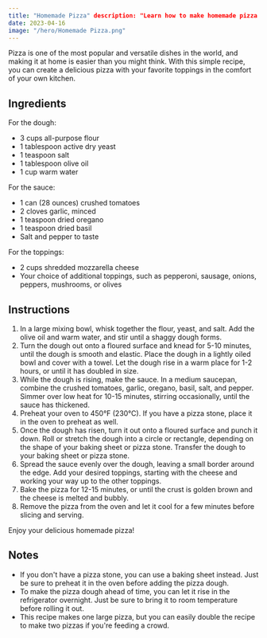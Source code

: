 ```yaml
---
title: "Homemade Pizza" description: "Learn how to make homemade pizza with this easy-to-follow recipe that yields a deliciously crispy crust and your choice of toppings." 
date: 2023-04-16
image: "/hero/Homemade Pizza.png"
---
```


Pizza is one of the most popular and versatile dishes in the world, and making it at home is easier than you might think. With this simple recipe, you can create a delicious pizza with your favorite toppings in the comfort of your own kitchen.

## Ingredients

For the dough:

- 3 cups all-purpose flour
- 1 tablespoon active dry yeast
- 1 teaspoon salt
- 1 tablespoon olive oil
- 1 cup warm water

For the sauce:

- 1 can (28 ounces) crushed tomatoes
- 2 cloves garlic, minced
- 1 teaspoon dried oregano
- 1 teaspoon dried basil
- Salt and pepper to taste

For the toppings:

- 2 cups shredded mozzarella cheese
- Your choice of additional toppings, such as pepperoni, sausage, onions, peppers, mushrooms, or olives

## Instructions

1.  In a large mixing bowl, whisk together the flour, yeast, and salt. Add the olive oil and warm water, and stir until a shaggy dough forms.
2.  Turn the dough out onto a floured surface and knead for 5-10 minutes, until the dough is smooth and elastic. Place the dough in a lightly oiled bowl and cover with a towel. Let the dough rise in a warm place for 1-2 hours, or until it has doubled in size.
3.  While the dough is rising, make the sauce. In a medium saucepan, combine the crushed tomatoes, garlic, oregano, basil, salt, and pepper. Simmer over low heat for 10-15 minutes, stirring occasionally, until the sauce has thickened.
4.  Preheat your oven to 450°F (230°C). If you have a pizza stone, place it in the oven to preheat as well.
5.  Once the dough has risen, turn it out onto a floured surface and punch it down. Roll or stretch the dough into a circle or rectangle, depending on the shape of your baking sheet or pizza stone. Transfer the dough to your baking sheet or pizza stone.
6.  Spread the sauce evenly over the dough, leaving a small border around the edge. Add your desired toppings, starting with the cheese and working your way up to the other toppings.
7.  Bake the pizza for 12-15 minutes, or until the crust is golden brown and the cheese is melted and bubbly.
8.  Remove the pizza from the oven and let it cool for a few minutes before slicing and serving.

Enjoy your delicious homemade pizza!

## Notes

- If you don't have a pizza stone, you can use a baking sheet instead. Just be sure to preheat it in the oven before adding the pizza dough.
- To make the pizza dough ahead of time, you can let it rise in the refrigerator overnight. Just be sure to bring it to room temperature before rolling it out.
- This recipe makes one large pizza, but you can easily double the recipe to make two pizzas if you're feeding a crowd.
